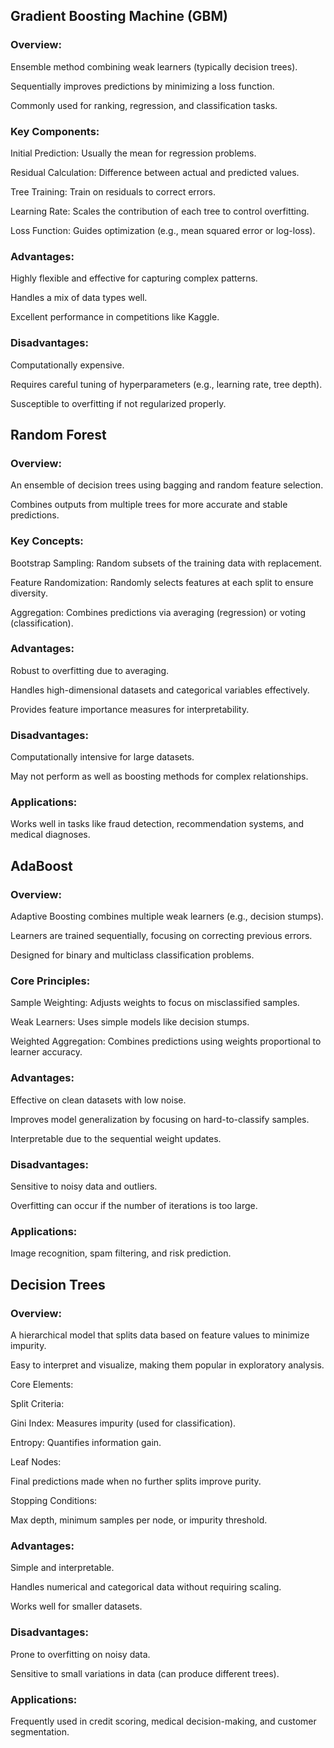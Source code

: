 
## Gradient Boosting Machine (GBM)

### Overview:

Ensemble method combining weak learners (typically decision trees).

Sequentially improves predictions by minimizing a loss function.

Commonly used for ranking, regression, and classification tasks.

### Key Components:

Initial Prediction: Usually the mean for regression problems.

Residual Calculation: Difference between actual and predicted values.

Tree Training: Train on residuals to correct errors.

Learning Rate: Scales the contribution of each tree to control overfitting.

Loss Function: Guides optimization (e.g., mean squared error or log-loss).

### Advantages:

Highly flexible and effective for capturing complex patterns.

Handles a mix of data types well.

Excellent performance in competitions like Kaggle.

### Disadvantages:

Computationally expensive.

Requires careful tuning of hyperparameters (e.g., learning rate, tree depth).

Susceptible to overfitting if not regularized properly.

## Random Forest
   
### Overview:

An ensemble of decision trees using bagging and random feature selection.

Combines outputs from multiple trees for more accurate and stable predictions.

### Key Concepts:

Bootstrap Sampling: Random subsets of the training data with replacement.

Feature Randomization: Randomly selects features at each split to ensure diversity.

Aggregation: Combines predictions via averaging (regression) or voting (classification).

### Advantages:

Robust to overfitting due to averaging.

Handles high-dimensional datasets and categorical variables effectively.

Provides feature importance measures for interpretability.

### Disadvantages:

Computationally intensive for large datasets.

May not perform as well as boosting methods for complex relationships.

### Applications:

Works well in tasks like fraud detection, recommendation systems, and medical diagnoses.


## AdaBoost
   
### Overview:

Adaptive Boosting combines multiple weak learners (e.g., decision stumps).

Learners are trained sequentially, focusing on correcting previous errors.

Designed for binary and multiclass classification problems.

### Core Principles:

Sample Weighting: Adjusts weights to focus on misclassified samples.

Weak Learners: Uses simple models like decision stumps.

Weighted Aggregation: Combines predictions using weights proportional to learner accuracy.

### Advantages:

Effective on clean datasets with low noise.

Improves model generalization by focusing on hard-to-classify samples.

Interpretable due to the sequential weight updates.

### Disadvantages:

Sensitive to noisy data and outliers.

Overfitting can occur if the number of iterations is too large.

### Applications:

Image recognition, spam filtering, and risk prediction.

## Decision Trees

### Overview:

A hierarchical model that splits data based on feature values to minimize impurity.

Easy to interpret and visualize, making them popular in exploratory analysis.

Core Elements:

Split Criteria:

Gini Index: Measures impurity (used for classification).

Entropy: Quantifies information gain.

Leaf Nodes:

Final predictions made when no further splits improve purity.

Stopping Conditions:

Max depth, minimum samples per node, or impurity threshold.

### Advantages:

Simple and interpretable.

Handles numerical and categorical data without requiring scaling.

Works well for smaller datasets.

### Disadvantages:

Prone to overfitting on noisy data.

Sensitive to small variations in data (can produce different trees).

### Applications:

Frequently used in credit scoring, medical decision-making, and customer segmentation.
